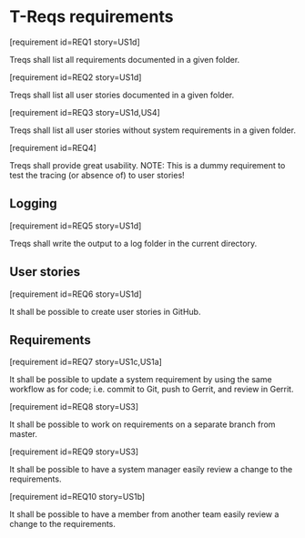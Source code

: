 # T-Reqs requirements

[requirement id=REQ1 story=US1d]

Treqs shall list all requirements documented in a given folder.

[requirement id=REQ2 story=US1d]

Treqs shall list all user stories documented in a given folder.


[requirement id=REQ3 story=US1d,US4]

Treqs shall list all user stories without system requirements in a given folder.

[requirement id=REQ4]

Treqs shall provide great usability.
NOTE: This is a dummy requirement to test the tracing (or absence of) to user stories!

## Logging

[requirement id=REQ5 story=US1d]

Treqs shall write the output to a log folder in the current directory.

## User stories

[requirement id=REQ6 story=US1d]

It shall be possible to create user stories in GitHub.

## Requirements

[requirement id=REQ7 story=US1c,US1a]

It shall be possible to update a system requirement by using the same workflow as for code; i.e. commit to Git, push to Gerrit, and review in Gerrit.

[requirement id=REQ8 story=US3]

It shall be possible to work on requirements on a separate branch from master.

[requirement id=REQ9 story=US3]

It shall be possible to have a system manager easily review a change to the requirements.

[requirement id=REQ10 story=US1b]

It shall be possible to have a member from another team easily review a change to the requirements.
